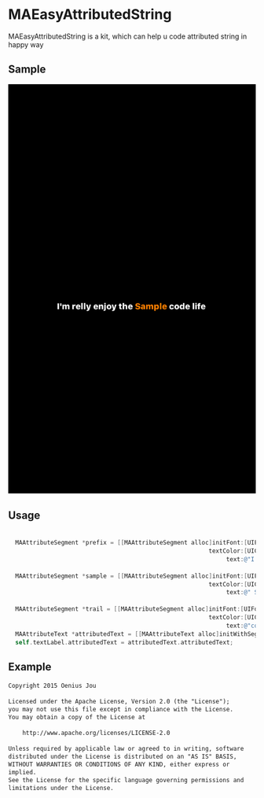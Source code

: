 # MAEasyAttributedString

MAEasyAttributedString is a kit, which can help u code attributed string in happy way

Sample
-----
![sample](./sample.png)


Usage
-----

```objective-c

  MAAttributeSegment *prefix = [[MAAttributeSegment alloc]initFont:[UIFont systemFontOfSize:14.f weight:10.f]
                                                         textColor:[UIColor whiteColor]
                                                              text:@"I'm relly enjoy the"];
  
  MAAttributeSegment *sample = [[MAAttributeSegment alloc]initFont:[UIFont systemFontOfSize:14.f weight:10.f]
                                                         textColor:[UIColor orangeColor]
                                                              text:@" Sample "];
  
  MAAttributeSegment *trail = [[MAAttributeSegment alloc]initFont:[UIFont systemFontOfSize:14.f weight:10.f]
                                                         textColor:[UIColor whiteColor]
                                                              text:@"code life"];
  MAAttributeText *attributedText = [[MAAttributeText alloc]initWithSegments:@[prefix, sample, trail]];
  self.textLabel.attributedText = attributedText.attributedText;
```

Example
-------
	Copyright 2015 Oenius Jou
	
	Licensed under the Apache License, Version 2.0 (the "License");
	you may not use this file except in compliance with the License.
	You may obtain a copy of the License at
	
	    http://www.apache.org/licenses/LICENSE-2.0
	
	Unless required by applicable law or agreed to in writing, software
	distributed under the License is distributed on an "AS IS" BASIS,
	WITHOUT WARRANTIES OR CONDITIONS OF ANY KIND, either express or implied.
	See the License for the specific language governing permissions and
	limitations under the License.
